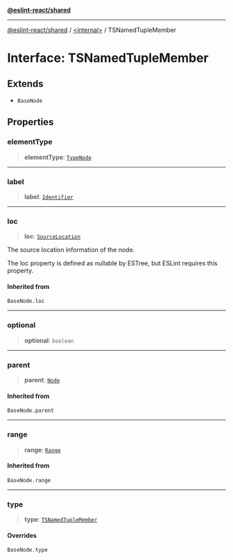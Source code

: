 [**@eslint-react/shared**](../../README.md)

***

[@eslint-react/shared](../../README.md) / [\<internal\>](../README.md) / TSNamedTupleMember

# Interface: TSNamedTupleMember

## Extends

- `BaseNode`

## Properties

### elementType

> **elementType**: [`TypeNode`](../type-aliases/TypeNode.md)

***

### label

> **label**: [`Identifier`](Identifier.md)

***

### loc

> **loc**: [`SourceLocation`](SourceLocation.md)

The source location information of the node.

The loc property is defined as nullable by ESTree, but ESLint requires this property.

#### Inherited from

`BaseNode.loc`

***

### optional

> **optional**: `boolean`

***

### parent

> **parent**: [`Node`](../type-aliases/Node.md)

#### Inherited from

`BaseNode.parent`

***

### range

> **range**: [`Range`](../type-aliases/Range.md)

#### Inherited from

`BaseNode.range`

***

### type

> **type**: [`TSNamedTupleMember`](../README.md#tsnamedtuplemember)

#### Overrides

`BaseNode.type`
